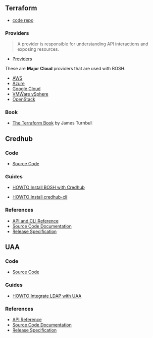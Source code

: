 ## Terraform

* [code repo](https://github.com/hashicorp/terraform)

### Providers

> A provider is responsible for understanding API interactions and exposing resources.

* [Providers](https://www.terraform.io/docs/providers/index.html)

These are **Major Cloud** providers that are used with BOSH.

* [AWS](https://www.terraform.io/docs/providers/aws/index.html)
* [Azure](https://www.terraform.io/docs/providers/azurerm/index.html)
* [Google Cloud](https://www.terraform.io/docs/providers/google/index.html)
* [VMWare vSphere](https://www.terraform.io/docs/providers/vsphere/index.html)
* [OpenStack](https://www.terraform.io/docs/providers/openstack/index.html)

### Book

* [The Terraform Book](https://terraformbook.com) by James Turnbull

## Credhub

### Code

* [Source Code](https://github.com/cloudfoundry-incubator/credhub)

### Guides

* [HOWTO Install BOSH with Credhub](https://github.com/pivotal-cf/credhub-release/blob/master/docs/bosh-install-with-credhub.md)

* [HOWTO Install credhub-cli](https://github.com/cloudfoundry-incubator/credhub-cli#installing-the-cli)

### References

* [API and CLI Reference](https://credhub-api.cfapps.io)
* [Source Code Documentation](https://github.com/cloudfoundry-incubator/credhub/tree/master/docs)
* [Release Specification](https://bosh.io/releases/github.com/pivotal-cf/credhub-release)

## UAA

### Code

* [Source Code](https://github.com/cloudfoundry/uaa)

### Guides

* [HOWTO Integrate LDAP with UAA](https://github.com/cloudfoundry/uaa/blob/master/docs/UAA-LDAP.md)

### References

* [API Reference](http://docs.cloudfoundry.org/api/uaa/version/4.8.0/index.html#overview)
* [Source Code Documentation](https://github.com/cloudfoundry/uaa/tree/master/docs)
* [Release Specification](https://bosh.io/releases/github.com/cloudfoundry/uaa-release)
